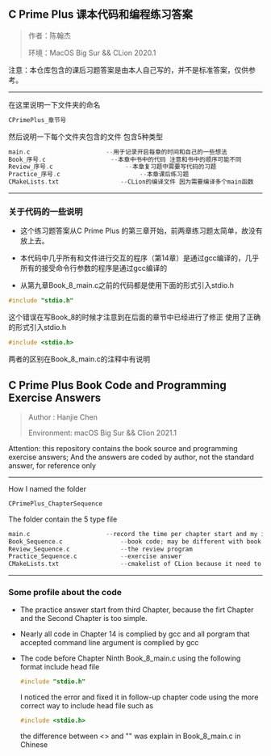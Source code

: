 ## C Prime Plus 课本代码和编程练习答案

> 作者：陈翰杰
>
> 环境：MacOS Big Sur && CLion 2020.1

注意：本仓库包含的课后习题答案是由本人自己写的，并不是标准答案，仅供参考。

***

在这里说明一下文件夹的命名

```c
CPrimePlus_章节号
```

然后说明一下每个文件夹包含的文件 包含5种类型

```c
main.c				       --用于记录开启每章的时间和自己的一些想法
Book_序号.c			       --本章中书中的代码 注意和书中的顺序可能不同
Review_序号.c		               --本章复习题中需要写代码的习题
Practice_序号.c		      	       --本章课后练习题
CMakeLists.txt			       --CLion的编译文件 因为需要编译多个main函数
```

***

### 关于代码的一些说明

- 这个练习题答案从C Prime Plus 的第三章开始，前两章练习题太简单，故没有放上去。

- 本代码中几乎所有和文件进行交互的程序（第14章）是通过gcc编译的，几乎所有的接受命令行参数的程序是通过gcc编译的

- 从第九章Book_8_main.c之前的代码都是使用下面的形式引入stdio.h

```c
#include "stdio.h"
```

这个错误在写Book_8的时候才注意到在后面的章节中已经进行了修正 使用了正确的形式引入stdio.h

```c
#include <stdio.h>
```

两者的区别在Book_8_main.c的注释中有说明

## C Prime Plus Book Code and Programming Exercise Answers

> Author : Hanjie Chen
>
> Environment: macOS Big Sur && Clion 2021.1

Attention: this repository contains the book source and programming exercise answers; And the answers are coded by author, not the standard answer, for reference only

***

How I named the folder

```c
CPrimePlus_ChapterSequence
```

The folder contain the 5 type file

```c
main.c				       --record the time per chapter start and my idea;(writed by Chinese)
Book_Sequence.c			       --book code; may be different with book
Review_Sequence.c		       --the review program
Practice_Sequence.c		       --exercise answer
CMakeLists.txt			       --cmakelist of CLion because it need to complie mutiple main function
```

***

### Some profile about the code

- The practice answer start from third Chapter, because the firt Chapter and the Second Chapter is too simple.

- Nearly all code in Chapter 14 is complied by gcc and all porgram that accepted command line argument is complied by gcc

- The code before Chapter Ninth Book_8_main.c using the following format include head file

  ```c
  #include "stdio.h"
  ```

  I noticed the error and fixed it in follow-up chapter code using the more correct way to include head file such as

  ```c
  #include <stdio.h>
  ```

  the difference between <> and "" was explain in Book_8_main.c in Chinese

  

